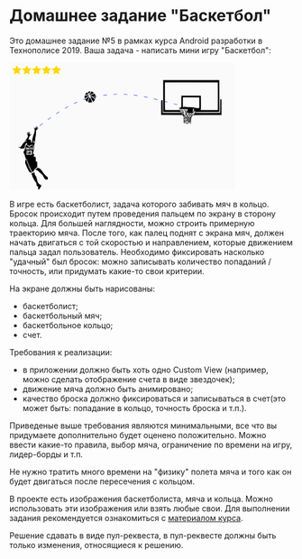 # Домашнее задание "Баскетбол"

Это домашнее задание №5 в рамках курса Android разработки в Технополисе 2019.
Ваша задача - написать мини игру "Баскетбол":

<img src="docs/template.png"  width="400px"/>

В игре есть баскетболист, задача которого забивать мяч в кольцо. Бросок происходит путем проведения пальцем по экрану в сторону кольца.
Для большей наглядности, можно строить примерную траекторию мяча. После того, как палец поднят с экрана мяч, должен начать двигаться с той скоростью и направлением, которые движением пальца задал пользователь. Необходимо фиксировать насколько "удачный" был бросок: можно записывать количество попаданий / точность, или придумать какие-то свои критерии.

На экране должны быть нарисованы:
- баскетболист;
- баскетбольный мяч;
- баскетбольное кольцо;
- счет.

Требования к реализации:
- в приложении должно быть хоть одно Custom View (например, можно сделать отображение счета в виде звездочек);
- движение мяча должно быть анимировано;
- качество броска должно фиксироваться и записываться в счет(это может быть: попадание в кольцо, точность броска и т.п.).

Приведеные выше требования являются минимальными, все что вы придумаете дополнительно будет оценено положительно. 
Можно ввести какие-то правила, выбор мяча, ограничение по времени на игру, лидер-борды и т.п.

Не нужно тратить много времени на "физику" полета мяча и того как он будет двигаться после пересечения с кольцом.

В проекте есть изображения баскетболиста, мяча и кольца. Можно использовать эти изображения или взять любые свои. 
Для выполнении задания рекомендуется ознакомиться с [материалом курса](https://polis-mail-ru.github.io/2019-android/05_custom_view_animations_touches/).

Решение сдавать в виде пул-реквеста, в пул-реквесте должны быть только изменения, относящиеся к решению.
